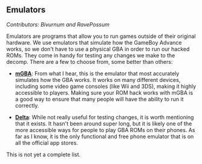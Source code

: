 ## Emulators
*Contributors: Bivurnum and RavePossum*

Emulators are programs that allow you to run games outside of their original hardware. We use emulators that simulate how the GameBoy Advance works, so we don't have to use a physical GBA in order to run our hacked ROMs. They come in handy for testing any changes we make to the decomp. There are a few to choose from, some better than others:

* [**mGBA**](https://mgba.io/): From what I hear, this is the emulator that most accurately simulates how the GBA works. It works on many different devices, including some video game consoles (like Wii and 3DS), making it highly accessible to players. Making sure your ROM hack works with mGBA is a good way to ensure that many people will have the ability to run it correctly.

* [**Delta**](https://faq.deltaemulator.com/): While not really useful for testing changes, it is worth mentioning that it exists. It hasn't been around super long, but it is likely one of the more accessible ways for people to play GBA ROMs on their phones. As far as I know, it is the only functional and free phone emulator that is on all the official app stores.

This is not yet a complete list. <!-- CHANGE LATER -->

